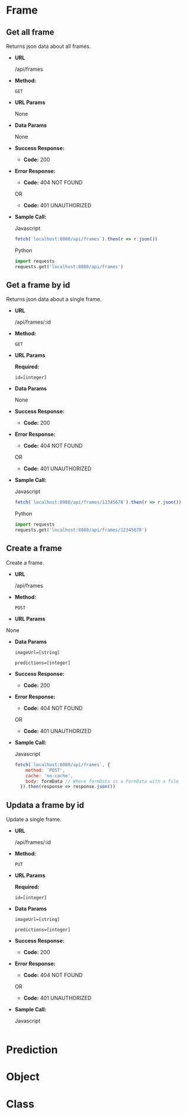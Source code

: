 # Frame
**Get all frame**
----
  Returns json data about all frames.

* **URL**

  /api/frames

* **Method:**

  `GET`
  
*  **URL Params**

    None

* **Data Params**

  None

* **Success Response:**

  * **Code:** 200 <br />
 
* **Error Response:**

  * **Code:** 404 NOT FOUND <br />

  OR

  * **Code:** 401 UNAUTHORIZED <br />

* **Sample Call:**
  
  Javascript
  ```javascript
  fetch(`localhost:8080/api/frames`).then(r => r.json())
  ```
  Python
  ```python
  import requests
  requests.get('localhost:8080/api/frames')
  ```

**Get a frame by id**
----
  Returns json data about a single frame.

* **URL**

  /api/frames/:id

* **Method:**

  `GET`
  
*  **URL Params**

   **Required:**
 
   `id=[integer]`

* **Data Params**

  None

* **Success Response:**

  * **Code:** 200 <br />
 
* **Error Response:**

  * **Code:** 404 NOT FOUND <br />

  OR

  * **Code:** 401 UNAUTHORIZED <br />

* **Sample Call:**

  Javascript
  ```javascript
  fetch(`localhost:8080/api/frames/12345678`).then(r => r.json())
  ```
  Python
  ```python
  import requests
  requests.get('localhost:8080/api/frames/12345678')
  ```

**Create a frame**
----
  Create a frame.

* **URL**

  /api/frames

* **Method:**

  `POST`
  
*  **URL Params**

  None

* **Data Params**

  `imageUrl=[string]`

  `predictions=[integer]`

* **Success Response:**

  * **Code:** 200 <br />
 
* **Error Response:**

  * **Code:** 404 NOT FOUND <br />

  OR

  * **Code:** 401 UNAUTHORIZED <br />

* **Sample Call:**

  Javascript
  ```javascript
  fetch(`localhost:8080/api/frames`, {
      method: 'POST',
      cache: 'no-cache',
      body: formData // Where formData is a FormData with a file
    }).then(response => response.json())
  ```

**Updata a frame by id**
----
  Update a single frame.

* **URL**

  /api/frames/:id

* **Method:**

  `PUT`
  
*  **URL Params**

   **Required:**
 
   `id=[integer]`

* **Data Params**

  `imageUrl=[string]`

  `predictions=[integer]`

* **Success Response:**

  * **Code:** 200 <br />
 
* **Error Response:**

  * **Code:** 404 NOT FOUND <br />

  OR

  * **Code:** 401 UNAUTHORIZED <br />

* **Sample Call:**

  Javascript
  ```javascript
  ```


# Prediction
# Object
# Class